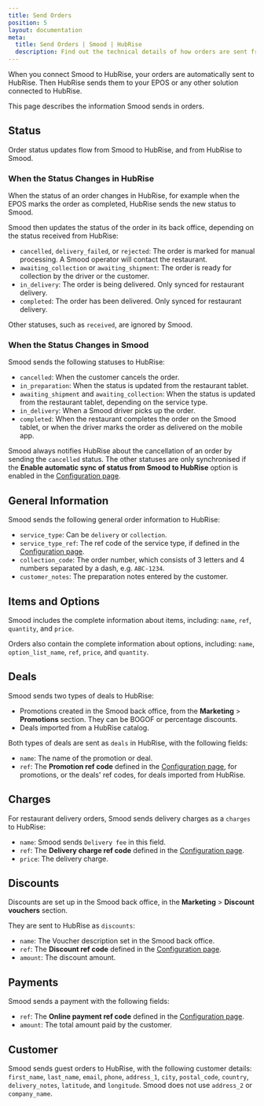 ```yaml
---
title: Send Orders
position: 5
layout: documentation
meta:
  title: Send Orders | Smood | HubRise
  description: Find out the technical details of how orders are sent from Smood into HubRise, which fields are passed and which are not.
---
```


When you connect Smood to HubRise, your orders are automatically sent to HubRise. Then HubRise sends them to your EPOS or any other solution connected to HubRise.

This page describes the information Smood sends in orders.

## Status

Order status updates flow from Smood to HubRise, and from HubRise to Smood.

### When the Status Changes in HubRise

When the status of an order changes in HubRise, for example when the EPOS marks the order as completed, HubRise sends the new status to Smood.

Smood then updates the status of the order in its back office, depending on the status received from HubRise:

- `cancelled`, `delivery_failed`, or `rejected`: The order is marked for manual processing. A Smood operator will contact the restaurant.
- `awaiting_collection` or `awaiting_shipment`: The order is ready for collection by the driver or the customer.
- `in_delivery`: The order is being delivered. Only synced for restaurant delivery.
- `completed`: The order has been delivered. Only synced for restaurant delivery.

Other statuses, such as `received`, are ignored by Smood.

### When the Status Changes in Smood

Smood sends the following statuses to HubRise:

- `cancelled`: When the customer cancels the order.
- `in_preparation`: When the status is updated from the restaurant tablet.
- `awaiting_shipment` and `awaiting_collection`: When the status is updated from the restaurant tablet, depending on the service type.
- `in_delivery`: When a Smood driver picks up the order.
- `completed`: When the restaurant completes the order on the Smood tablet, or when the driver marks the order as delivered on the mobile app.

Smood always notifies HubRise about the cancellation of an order by sending the `cancelled` status. The other statuses are only synchronised if the **Enable automatic sync of status from Smood to HubRise** option is enabled in the [Configuration page](/apps/smood/configuration#synchronisation-settings).

## General Information

Smood sends the following general order information to HubRise:

- `service_type`: Can be `delivery` or `collection`.
- `service_type_ref`: The ref code of the service type, if defined in the [Configuration page](/apps/smood/configuration#service-types).
- `collection_code`: The order number, which consists of 3 letters and 4 numbers separated by a dash, e.g. `ABC-1234`.
- `customer_notes`: The preparation notes entered by the customer.

## Items and Options

Smood includes the complete information about items, including: `name`, `ref`, `quantity`, and `price`.

Orders also contain the complete information about options, including: `name`, `option_list_name`, `ref`, `price`, and `quantity`.

## Deals

Smood sends two types of deals to HubRise:

- Promotions created in the Smood back office, from the **Marketing** > **Promotions** section. They can be BOGOF or percentage discounts.
- Deals imported from a HubRise catalog.

Both types of deals are sent as `deals` in HubRise, with the following fields:

- `name`: The name of the promotion or deal.
- `ref`: The **Promotion ref code** defined in the [Configuration page](/apps/smood/configuration#promotions), for promotions, or the deals' ref codes, for deals imported from HubRise.

## Charges

For restaurant delivery orders, Smood sends delivery charges as a `charges` to HubRise:

- `name`: Smood sends `Delivery fee` in this field.
- `ref`: The **Delivery charge ref code** defined in the [Configuration page](/apps/smood/configuration#charges).
- `price`: The delivery charge.

## Discounts

Discounts are set up in the Smood back office, in the **Marketing** > **Discount vouchers** section.

They are sent to HubRise as `discounts`:

- `name`: The Voucher description set in the Smood back office.
- `ref`: The **Discount ref code** defined in the [Configuration page](/apps/smood/configuration#discounts).
- `amount`: The discount amount.

## Payments

Smood sends a payment with the following fields:

- `ref`: The **Online payment ref code** defined in the [Configuration page](/apps/smood/configuration#payments).
- `amount`: The total amount paid by the customer.

## Customer

Smood sends guest orders to HubRise, with the following customer details: `first_name`, `last_name`, `email`, `phone`, `address_1`, `city`, `postal_code`, `country`, `delivery_notes`, `latitude`, and `longitude`. Smood does not use `address_2` or `company_name`.
